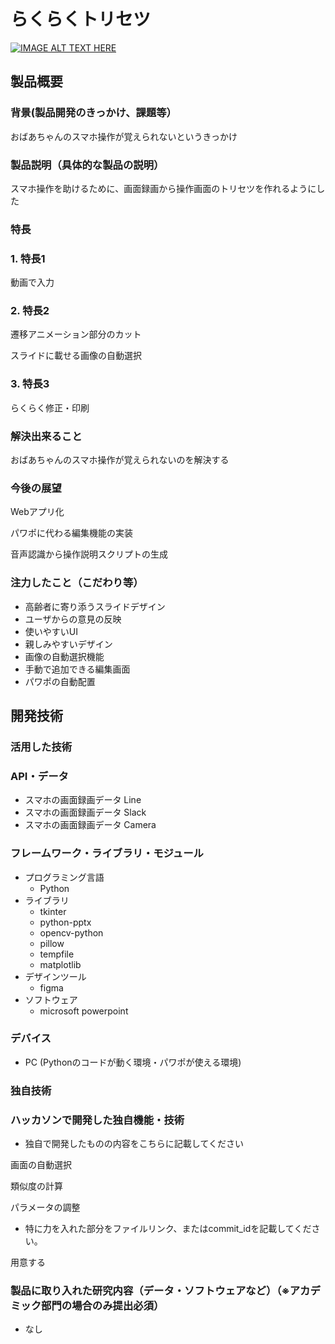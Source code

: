 # らくらくトリセツ

[![IMAGE ALT TEXT HERE](https://jphacks.com/wp-content/uploads/2022/08/JPHACKS2022_ogp.jpg)](https://www.youtube.com/watch?v=LUPQFB4QyVo)


## 製品概要

### 背景(製品開発のきっかけ、課題等）

おばあちゃんのスマホ操作が覚えられないというきっかけ

### 製品説明（具体的な製品の説明）

スマホ操作を助けるために、画面録画から操作画面のトリセツを作れるようにした

### 特長

### 1. 特長1

動画で入力　

### 2. 特長2

遷移アニメーション部分のカット

スライドに載せる画像の自動選択

### 3. 特長3

らくらく修正・印刷

### 解決出来ること

おばあちゃんのスマホ操作が覚えられないのを解決する

### 今後の展望

Webアプリ化

パワポに代わる編集機能の実装

音声認識から操作説明スクリプトの生成

### 注力したこと（こだわり等）

- 高齢者に寄り添うスライドデザイン
- ユーザからの意見の反映
- 使いやすいUI
- 親しみやすいデザイン
- 画像の自動選択機能
- 手動で追加できる編集画面
- パワポの自動配置

## 開発技術

### 活用した技術

### API・データ

- スマホの画面録画データ Line
- スマホの画面録画データ Slack
- スマホの画面録画データ Camera

### フレームワーク・ライブラリ・モジュール

- プログラミング言語
    - Python
- ライブラリ
    - tkinter
    - python-pptx
    - opencv-python
    - pillow
    - tempfile
    - matplotlib
- デザインツール
    - figma
- ソフトウェア
    - microsoft powerpoint

### デバイス

- PC (Pythonのコードが動く環境・パワポが使える環境)

### 独自技術

### ハッカソンで開発した独自機能・技術

- 独自で開発したものの内容をこちらに記載してください

画面の自動選択

類似度の計算

パラメータの調整

- 特に力を入れた部分をファイルリンク、またはcommit_idを記載してください。

用意する

### 製品に取り入れた研究内容（データ・ソフトウェアなど）（※アカデミック部門の場合のみ提出必須）

- なし
